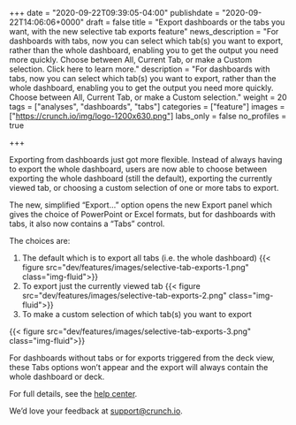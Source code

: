 +++
date = "2020-09-22T09:39:05-04:00"
publishdate = "2020-09-22T14:06:06+0000"
draft = false
title = "Export dashboards or the tabs you want, with the new selective tab exports feature"
news_description = "For dashboards with tabs, now you can select which tab(s) you want to export, rather than the whole dashboard, enabling you to get the output you need more quickly. Choose between All, Current Tab, or make a Custom selection. Click here to learn more."
description = "For dashboards with tabs, now you can select which tab(s) you want to export, rather than the whole dashboard, enabling you to get the output you need more quickly. Choose between All, Current Tab, or make a Custom selection."
weight = 20
tags = ["analyses", "dashboards", "tabs"]
categories = ["feature"]
images = ["https://crunch.io/img/logo-1200x630.png"]
labs_only = false
no_profiles = true

+++

Exporting from dashboards just got more flexible. Instead of always having to export the whole dashboard, users are now able to choose between exporting the whole dashboard (still the default), exporting the currently viewed tab, or choosing a custom selection of one or more tabs to export.

The new, simplified “Export…” option opens the new Export panel which gives the choice of PowerPoint or Excel formats, but for dashboards with tabs, it also now contains a “Tabs” control.

The choices are:

1. The default which is to export all tabs (i.e. the whole dashboard) {{< figure src="dev/features/images/selective-tab-exports-1.png" class="img-fluid">}}
2. To export just the currently viewed tab {{< figure src="dev/features/images/selective-tab-exports-2.png" class="img-fluid">}}
3. To make a custom selection of which tab(s) you want to export

{{< figure src="dev/features/images/selective-tab-exports-3.png" class="img-fluid">}}

For dashboards without tabs or for exports triggered from the deck view, these Tabs options won’t appear and the export will always contain the whole dashboard or deck.

For full details, see the [help center](https://help.crunch.io/hc/en-us/articles/360040462391-Exporting-a-dashboard-to-Excel-or-PowerPoint).

We’d love your feedback at [support@crunch.io](mailto:support@crunch.io).
